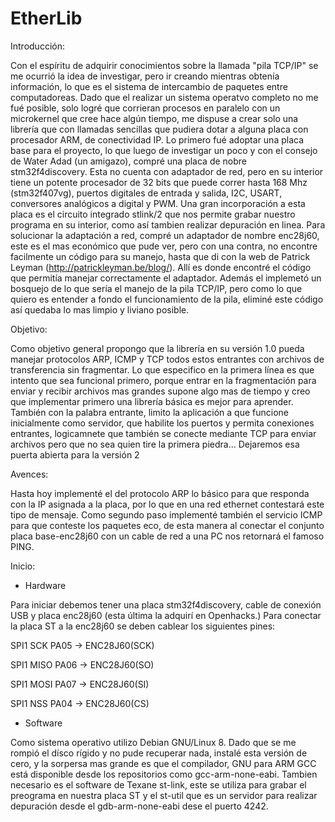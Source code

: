 # EtherLib
Introducción:

Con el espíritu de adquirir conocimientos sobre la llamada "pila TCP/IP" se me ocurrió la idea de investigar, pero ir creando mientras obtenía información, lo que es el sistema de intercambio de paquetes entre computadoreas.
Dado que el realizar un sistema operatvo completo no me fué posible, solo logré que corrieran procesos en paralelo con un microkernel que cree hace algún tiempo, me dispuse a crear solo una librería que con llamadas sencillas que pudiera dotar a alguna placa con procesador ARM, de conectividad IP.
Lo primero fué adoptar una placa base para el proyecto, lo que luego de investigar un poco y con el consejo de Water Adad (un amigazo), compré una placa de nobre stm32f4discovery. Esta no cuenta con adaptador de red, pero en su interior tiene un potente procesador de 32 bits que puede correr hasta 168 Mhz (stm32f407vg), puertos digitales de entrada y salida, I2C, USART, conversores analógicos a digital y PWM.
Una gran incorporación a esta placa es el circuito integrado stlink/2 que nos permite grabar nuestro programa en su interior, como así tambien realizar depuración en linea.
Para solucionar la adaptación a red, compré un adaptador de nombre enc28j60, este es el mas económico que pude ver, pero con una contra, no encontre facilmente un código para su manejo, hasta que di con la web de Patrick Leyman (http://patrickleyman.be/blog/). Allí es donde encontré el código que permitía manejar correctamente el adaptador. Además el implemetó un bosquejo de lo que sería el manejo de la pila TCP/IP, pero como lo que quiero es entender a fondo el funcionamiento de la pila, eliminé este código así quedaba lo mas limpio y liviano posible.

Objetivo:

Como objetivo general propongo que la librería en su versión 1.0 pueda manejar protocolos ARP, ICMP y TCP todos estos entrantes con archivos de transferencia sin fragmentar.
Lo que especifico en la primera línea es que intento que sea funcional primero, porque entrar en la fragmentación para enviar y recibir archivos mas grandes supone algo mas de tiempo y creo que implementar primero una librería básica es mejor para aprender. También con la palabra entrante, limito la aplicación a que funcione inicialmente como servidor, que habilite los puertos y permita conexiones entrantes, logicamnete que también se conecte mediante TCP para enviar archivos pero que no sea quien tire la primera piedra...
Dejaremos esa puerta abierta para la versión 2

Avences:

Hasta hoy implementé el del protocolo ARP lo básico para que responda con la IP asignada a la placa, por lo que en una red ethernet contestará este tipo de mensaje.
Como segundo paso implementé también el servicio ICMP para que conteste los paquetes eco, de esta manera al conectar el conjunto placa base-enc28j60 con un cable de red a una PC nos retornará el famoso PING.

Inicio:

 - Hardware

Para iniciar debemos tener una placa stm32f4discovery, cable de conexión USB y placa enc28j60 (esta última la adquirí en Openhacks.)
Para conectar la placa ST a la enc28j60 se deben cablear los siguientes pines:

SPI1 SCK  PA05 -> ENC28J60(SCK)

SPI1 MISO PA06 -> ENC28J60(SO)

SPI1 MOSI PA07 -> ENC28J60(SI)

SPI1 NSS  PA04 -> ENC28J60(CS)


 - Software

Como sistema operativo utilizo Debian GNU/Linux 8. Dado que se me rompió el dísco rígido y no pude recuperar nada, instalé esta versión de cero, y la sorpersa mas grande es que el compilador, GNU para ARM GCC está disponible desde los repositorios como gcc-arm-none-eabi.
Tambien necesario es el software de Texane st-link, este se utiliza para grabar el preograma en nuestra placa ST y el st-util que es un servidor para realizar depuración desde el gdb-arm-none-eabi dese el puerto 4242.

